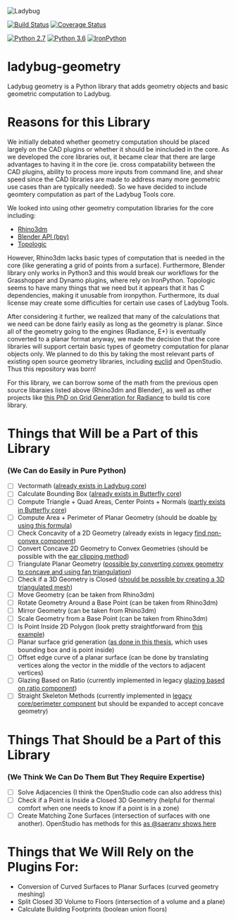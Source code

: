 
![Ladybug](http://www.ladybug.tools/assets/img/ladybug.png)


[![Build Status](https://travis-ci.org/ladybug-tools/ladybug.svg?branch=master)](https://travis-ci.org/ladybug-tools/ladybug-geometry)
[![Coverage Status](https://coveralls.io/repos/github/ladybug-tools/ladybug-geometry/badge.svg?branch=master)](https://coveralls.io/github/ladybug-tools/ladybug-geometry?branch=master)

[![Python 2.7](https://img.shields.io/badge/python-2.7-green.svg)](https://www.python.org/downloads/release/python-270/) [![Python 3.6](https://img.shields.io/badge/python-3.6-blue.svg)](https://www.python.org/downloads/release/python-360/) [![IronPython](https://img.shields.io/badge/ironpython-2.7-red.svg)](https://github.com/IronLanguages/ironpython2/releases/tag/ipy-2.7.8/)

# ladybug-geometry
Ladybug geometry is a Python library that adds geometry objects and basic geometric computation to Ladybug.

# Reasons for this Library
We initially debated whether geometry computation should be placed largely on the CAD plugins or
whether it should be inincluded in the core.  As we developed the core libraries out, it became clear
that there are large advantages to having it in the core (ie. cross compatability between
the CAD plugins, ability to process more inputs from command line, and shear speed
since the CAD libraries are made to address many more geometric use cases than are typically needed).
So we have decided to include geomtery computation as part of the Ladybug Tools core.

We looked into using other geometry computation libraries for the core including:
- [Rhino3dm](https://github.com/mcneel/rhino3dm)
- [Blender API (bpy)](https://docs.blender.org/api/current/)
- [Topologic](https://topologic.app/Software/)

However, Rhino3dm lacks basic types of computation that is needed in the core (like generating a
grid of points from a surface).
Furthermore, Blender library only works in Python3 and this would break our workflows for the
Grasshopper and Dynamo plugins, where rely on IronPython.
Topologic seems to have many things that we need but it appears that it has C dependencies, making
it unusable from ironpython.  Furthermore, its dual license may create some difficulties for certain
use cases of Ladybug Tools.

After considering it further, we realized that many of the calculations that we need can be done
fairly easily as long as the geometry is planar.  Since all of the geometry going to the engines (Radiance, E+)
is eventually converted to a planar format anyway, we made the decision that the core libraries will support
certain basic types of geometry computation for planar objects only.  We planned to do this by taking the 
most relevant parts of existing open source geometry libraries, including [euclid](https://pypi.org/project/euclid/)
and OpenStudio. Thus this repository was born!

For this library, we can borrow some of the math from the previous open source libaraies 
listed above (Rhino3dm and Blender), as well as other projects like 
[this PhD on Grid Generation for Radiance](https://www.radiance-online.org/community/workshops/2015-philadelphia/presentations/day1/STADICUtilities-Radiance%20Workshop2015.pdf)
to build tis core library.

# Things that Will be a Part of this Library
### (We Can do Easily in Pure Python)
- [ ] Vectormath ([already exists in Ladybug core](https://github.com/ladybug-tools/ladybug/blob/master/ladybug/euclid.py))
- [ ] Calculate Bounding Box ([already exists in Butterfly core](https://github.com/ladybug-tools/butterfly/blob/master/butterfly/geometry.py))
- [ ] Compute Triangle + Quad Areas, Center Points + Normals ([partly exists in Butterfly core](https://github.com/ladybug-tools/butterfly/blob/master/butterfly/geometry.py))
- [ ] Compute Area + Perimeter of Planar Geometry (should be doable [by using this formula](https://www.mathopenref.com/coordpolygonarea.html))
- [ ] Check Concavity of a 2D Geometry (already exists in legacy [find non-convex component](https://github.com/mostaphaRoudsari/honeybee/blob/master/src/Honeybee_Honeybee.py#L9340-L9410))
- [ ] Convert Concave 2D Geometry to Convex Geometries (should be possible with the [ear clipping method](https://en.wikipedia.org/wiki/Polygon_triangulation))
- [ ] Triangulate Planar Geometry ([possible by converting convex geometry to concave and using fan triangulation](https://en.wikipedia.org/wiki/Polygon_triangulation))
- [ ] Check if a 3D Geometry is Closed ([should be possible by creating a 3D triangulated mesh](https://gamedev.stackexchange.com/questions/61878/how-check-if-an-arbitrary-given-mesh-is-a-single-closed-mesh/61886))
- [ ] Move Geometry (can be taken from Rhino3dm)
- [ ] Rotate Geometry Around a Base Point (can be taken from Rhino3dm)
- [ ] Mirror Geometry (can be taken from Rhino3dm)
- [ ] Scale Geometry from a Base Point (can be taken from Rhino3dm)
- [ ] Is Point Inside 2D Polygon (look pretty straightforward from [this example](https://www.geeksforgeeks.org/how-to-check-if-a-given-point-lies-inside-a-polygon/))
- [ ] Planar surface grid generation ([as done in this thesis](https://www.radiance-online.org/community/workshops/2015-philadelphia/presentations/day1/STADICUtilities-Radiance%20Workshop2015.pdf), which uses bounding box and is point inside)
- [ ] Offset edge curve of a planar surface (can be done by translating vertices along the vector in the middle of the vectors to adjacent vertices)
- [ ] Glazing Based on Ratio (currently implemented in legacy [glazing based on ratio component](https://github.com/mostaphaRoudsari/honeybee/blob/master/src/Honeybee_Glazing%20based%20on%20ratio.py))
- [ ] Straight Skeleton Methods (currently implemented in [legacy core/perimeter component](https://github.com/mostaphaRoudsari/honeybee/blob/master/src/Honeybee_SplitFloor2ThermalZones.py) but should be expanded to accept concave geometry)

# Things That Should be a Part of this Library
### (We Think We Can Do Them But They Require Expertise)
- [ ] Solve Adjacencies (I think the OpenStudio code can also address this)
- [ ] Check if a Point is Inside a Closed 3D Geometry (helpful for thermal comfort when one needs to know if a point is in a zone)
- [ ] Create Matching Zone Surfaces (intersection of surfaces with one another). OpenStudio has methods for this [as @saeranv shows here](https://github.com/mostaphaRoudsari/honeybee/issues/700)

# Things that We Will Rely on the Plugins For:
- Conversion of Curved Surfaces to Planar Surfaces (curved geometry meshing)
- Split Closed 3D Volume to Floors (intersection of a volume and a plane)
- Calculate Building Footprints (boolean union floors)
